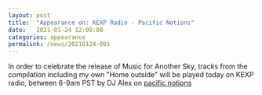 ```yaml
---
layout: post
title:  "Appearance on: KEXP Radio - Pacific Notions"
date:   2021-01-24 12:00:00
categories: appearance
permalink: /news/20210124-001
---
```


In order to celebrate the release of Music for Another Sky, tracks from the compilation including my own <!--more-->"Home outside" will be played today on KEXP radio, between 6-9am PST by DJ Alex on [pacific notions](https://www.kexp.org/shows/pacific-notions/)